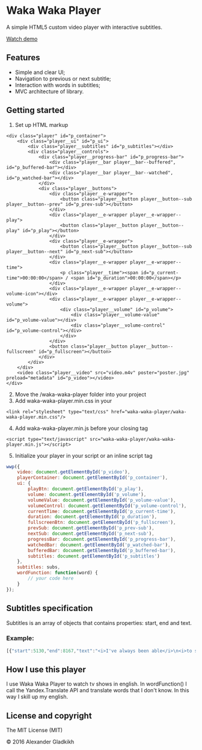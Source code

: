 # Waka Waka Player

A simple HTML5 custom video player with interactive subtitles.

[Watch demo](https://whyamiscott.github.io/waka-waka-player/)

## Features
* Simple and clear UI;
* Navigation to previous or next subtitle;
* Interaction with words in subtitles;
* MVC architecture of library.

## Getting started

1. Set up HTML markup
```
<div class="player" id="p_container">
    <div class="player__ui" id="p_ui">
        <div class="player__subtitles" id="p_subtitles"></div>
        <div class="player__controls">
            <div class="player__progress-bar" id="p_progress-bar">
                <div class="player__bar player__bar--buffered", id="p_buffered-bar"></div>
                <div class="player__bar player__bar--watched", id="p_watched-bar"></div>
            </div>
            <div class="player__buttons">
                <div class="player__e-wrapper">
                    <button class="player__button player__button--sub player__button--prev" id="p_prev-sub"></button>
                </div>
                <div class="player__e-wrapper player__e-wrapper--play">
                    <button class="player__button player__button--play" id="p_play"></button>
                </div>
                <div class="player__e-wrapper">
                    <button class="player__button player__button--sub player__button--next" id="p_next-sub"></button>
                </div>
                <div class="player__e-wrapper player__e-wrapper--time">
                    <p class="player__time"><span id="p_current-time">00:00:00</span> / <span id="p_duration">00:00:00</span></p>
                </div>
                <div class="player__e-wrapper player__e-wrapper--volume-icon"></div>
                <div class="player__e-wrapper player__e-wrapper--volume">
                    <div class="player__volume" id="p_volume">
                        <div class="player__volume-value" id="p_volume-value"></div>
                        <div class="player__volume-control" id="p_volume-control"></div>
                    </div>
                </div>
                <button class="player__button player__button--fullscreen" id="p_fullscreen"></button>
            </div>
        </div>
    </div>
    <video class="player__video" src="video.m4v" poster="poster.jpg" preload="metadata" id="p_video"></video>
</div>
```
2. Move the /waka-waka-player folder into your project
3. Add waka-waka-player.min.css in your <head>
```
<link rel="stylesheet" type="text/css" href="waka-waka-player/waka-waka-player.min.css"/>
```
4. Add waka-waka-player.min.js before your closing <body> tag
```
<script type="text/javascript" src="waka-waka-player/waka-waka-player.min.js"></script>
```
5. Initialize your player in your script or an inline script tag
```javascript
wwp({
	video: document.getElementById('p_video'),
	playerContainer: document.getElementById('p_container'),
	ui: {
		playBtn: document.getElementById('p_play'),
		volume: document.getElementById('p_volume'),
		volumeValue: document.getElementById('p_volume-value'),
		volumeControl: document.getElementById('p_volume-control'),
		currentTime: document.getElementById('p_current-time'),
		duration: document.getElementById('p_duration'),
		fullscreenBtn: document.getElementById('p_fullscreen'),
		prevSub: document.getElementById('p_prev-sub'),
		nextSub: document.getElementById('p_next-sub'),
		progressBar: document.getElementById('p_progress-bar'),
		watchedBar: document.getElementById('p_watched-bar'),
		bufferedBar: document.getElementById('p_buffered-bar'),
		subtitles: document.getElementById('p_subtitles')
	},
	subtitles: subs,
	wordFunction: function(word) {
		// your code here
	}
});
```

## Subtitles specification
Subtitles is an array of objects that contains properties: start, end and text.
### Example:
```javascript
[{"start":5130,"end":8167,"text":"<i>I've always been able</i>\n<i>to sleep through anything.</i>"},{"start":8383,"end":12137,"text":"<i>Storms, sirens, you name it.</i>\n<i>Last night, I didn't sleep.</i>"},{"start":14889,"end":17767,"text":"<i>I guess I get a little goofy</i>\n<i>when I'm nervous.</i>"},{"start":20937,"end":23212,"text":"<i>You see, today isn't just any other day.</i>"},{"start":23398,"end":24672,"text":"<i>It's my first day.</i>"},{"start":24816,"end":26135,"text":"I'm the man."}]
```

## How I use this player
I use Waka Waka Player to watch tv shows in english. In wordFunction() I call the Yandex.Translate API and translate words that I don't know. In this way I skill up my english.

## License and copyright

The MIT License (MIT)

© 2016 Alexander Gladkikh
